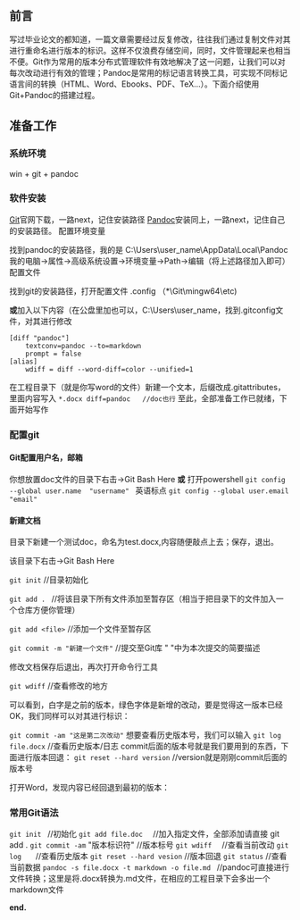 ## 前言
写过毕业论文的都知道，一篇文章需要经过反复修改，往往我们通过复制文件对其进行重命名进行版本的标识。这样不仅浪费存储空间，同时，文件管理起来也相当不便。Git作为常用的版本分布式管理软件有效地解决了这一问题，让我们可以对每次改动进行有效的管理；Pandoc是常用的标记语言转换工具，可实现不同标记语言间的转换（HTML、Word、Ebooks、PDF、TeX…）。下面介绍使用Git+Pandoc的搭建过程。

## 准备工作
### 系统环境

win + git  + pandoc 

### 软件安装

[Git](https://github.com/jgm/pandoc/releases/tag/2.7.3)官网下载，一路next，记住安装路径
[Pandoc](https://github.com/jgm/pandoc/releases)安装同上，一路next，记住自己的安装路径。
配置环境变量

找到pandoc的安装路径，我的是 C:\Users\user_name\AppData\Local\Pandoc
我的电脑→属性→高级系统设置→环境变量→Path→编辑（将上述路径加入即可）
配置文件

找到git的安装路径，打开配置文件 .config （*\Git\mingw64\etc)

**或**加入以下内容（在公盘里加也可以，C:\Users\user_name，找到.gitconfig文件，对其进行修改
```
[diff "pandoc"]
    textconv=pandoc --to=markdown
    prompt = false
[alias]
    wdiff = diff --word-diff=color --unified=1
```

在工程目录下（就是你写word的文件）新建一个文本，后缀改成.gitattributes，里面内容写入
`*.docx diff=pandoc   //doc也行`
至此，全部准备工作已就绪，下面开始写作

### 配置git

#### Git配置用户名，邮箱

你想放置doc文件的目录下右击→Git Bash Here **或** 打开powershell
    `git config --global user.name  "username" ` 英语标点
    `git config --global user.email  "email"` 
#### 新建文档
目录下新建一个测试doc，命名为test.docx,内容随便敲点上去；保存，退出。

该目录下右击→Git Bash Here

`git init`      //目录初始化

`git add . `    //将该目录下所有文件添加至暂存区（相当于把目录下的文件加入一个仓库方便你管理）

`git add <file>`  //添加一个文件至暂存区

`git commit -m "新建一个文件"`    //提交至Git库 " "中为本次提交的简要描述

修改文档保存后退出，再次打开命令行工具

`git wdiff`     //查看修改的地方


可以看到，白字是之前的版本，绿色字体是新增的改动，要是觉得这一版本已经OK，我们同样可以对其进行标识：

`git commit -am "这是第二次改动"`
想要查看历史版本号，我们可以输入
`git log file.docx`   //查看历史版本/日志
commit后面的版本号就是我们要用到的东西，下面进行版本回退：
`git reset --hard version`   //version就是刚刚commit后面的版本号

打开Word，发现内容已经回退到最初的版本：


### 常用Git语法
`git init `                   //初始化
`git add file.doc  `          //加入指定文件，全部添加请直接 git add .
`git commit -am` "版本标识符"  //版本标号
`git wdiff  `                 //查看当前改动
`git log   `                  //查看历史版本
`git reset --hard vesion`     //版本回退
`git status`                  //查看当前数据
`pandoc -s file.docx -t markdown -o file.md `  //pandoc可直接进行文件转换；这里是将.docx转换为.md文件，在相应的工程目录下会多出一个markdown文件

**end.**